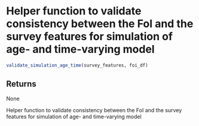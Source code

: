 # Helper function to validate consistency between the FoI and the survey features for simulation of age- and time-varying model

```r
validate_simulation_age_time(survey_features, foi_df)
```

## Returns

None

Helper function to validate consistency between the FoI and the survey features for simulation of age- and time-varying model
